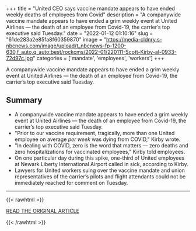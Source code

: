 +++
title = "United CEO says vaccine mandate appears to have ended weekly deaths of employees from Covid"
description = "A companywide vaccine mandate appears to have ended a grim weekly event at United Airlines — the death of an employee from Covid-19, the carrier’s top executive said Tuesday."
date = "2022-01-12 01:10:16"
slug = "61de283a2e85fa8f60359870"
image = "https://media-cldnry.s-nbcnews.com/image/upload/t_nbcnews-fp-1200-630,f_auto,q_auto:best/rockcms/2022-01/220111-Scott-Kirby-al-0933-72d97c.jpg"
categories = ['mandate', 'employees', 'workers']
+++

A companywide vaccine mandate appears to have ended a grim weekly event at United Airlines — the death of an employee from Covid-19, the carrier’s top executive said Tuesday.

## Summary

- A companywide vaccine mandate appears to have ended a grim weekly event at United Airlines — the death of an employee from Covid-19, the carrier’s top executive said Tuesday.
- "Prior to our vaccine requirement, tragically, more than one United employee on average *per week* was dying from COVID," Kirby wrote.
- "In dealing with COVID, zero is the word that matters — zero deaths and zero hospitalizations for vaccinated employees," Kirby told employees.
- On one particular day during this spike, one-third of United employees at Newark Liberty International Airport called in sick, according to Kirby.
- Lawyers for United workers suing over the vaccine mandate and union representatives of the carrier’s pilots and flight attendants could not be immediately reached for comment on Tuesday.

---

{{< rawhtml >}}
  <p class="article-category">
    <a target="_blank" href="https://www.nbcnews.com/news/us-news/united-ceo-says-vaccine-mandate-appears-ended-weekly-deaths-employees-rcna11760">READ THE ORIGINAL ARTICLE</a>
  </p>
{{< /rawhtml >}}
